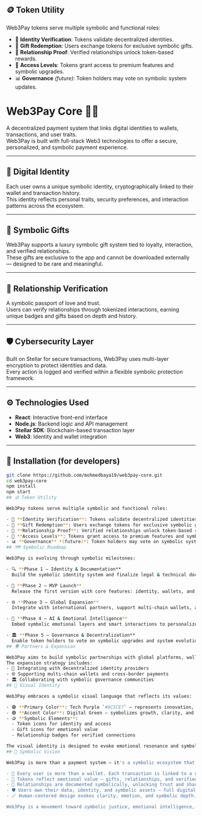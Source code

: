 ## 🪙 Token Utility

Web3Pay tokens serve multiple symbolic and functional roles:

- 🔐 **Identity Verification**: Tokens validate decentralized identities.
- 🎁 **Gift Redemption**: Users exchange tokens for exclusive symbolic gifts.
- 💞 **Relationship Proof**: Verified relationships unlock token-based rewards.
- 🚀 **Access Levels**: Tokens grant access to premium features and symbolic upgrades.
- 📊 **Governance** *(future)*: Token holders may vote on symbolic system updates.
# Web3Pay Core 💸🔐

A decentralized payment system that links digital identities to wallets, transactions, and user traits.  
Web3Pay is built with full-stack Web3 technologies to offer a secure, personalized, and symbolic payment experience.

---

## 🧬 Digital Identity

Each user owns a unique symbolic identity, cryptographically linked to their wallet and transaction history.  
This identity reflects personal traits, security preferences, and interaction patterns across the ecosystem.

---

## 🎁 Symbolic Gifts

Web3Pay supports a luxury symbolic gift system tied to loyalty, interaction, and verified relationships.  
These gifts are exclusive to the app and cannot be downloaded externally — designed to be rare and meaningful.

---

## 💞 Relationship Verification

A symbolic passport of love and trust.  
Users can verify relationships through tokenized interactions, earning unique badges and gifts based on depth and history.

---

## 🛡️ Cybersecurity Layer

Built on Stellar for secure transactions, Web3Pay uses multi-layer encryption to protect identities and data.  
Every action is logged and verified within a flexible symbolic protection framework.

---

## ⚙️ Technologies Used

- **React**: Interactive front-end interface  
- **Node.js**: Backend logic and API management  
- **Stellar SDK**: Blockchain-based transaction layer  
- **Web3**: Identity and wallet integration

---

## 🚀 Installation (for developers)

```bash
git clone https://github.com/mohmedbaya19/web3pay-core.git
cd web3pay-core
npm install
npm start
## 🪙 Token Utility

Web3Pay tokens serve multiple symbolic and functional roles:

- 🔐 **Identity Verification**: Tokens validate decentralized identities.
- 🎁 **Gift Redemption**: Users exchange tokens for exclusive symbolic gifts.
- 💞 **Relationship Proof**: Verified relationships unlock token-based rewards.
- 🚀 **Access Levels**: Tokens grant access to premium features and symbolic upgrades.
- 📊 **Governance** *(future)*: Token holders may vote on symbolic system updates.
## 🗺️ Symbolic Roadmap

Web3Pay is evolving through symbolic milestones:

- 🔍 **Phase 1 – Identity & Documentation**  
  Build the symbolic identity system and finalize legal & technical documentation.

- 🧪 **Phase 2 – MVP Launch**  
  Release the first version with core features: identity, wallets, and token-based gifts.

- 🌐 **Phase 3 – Global Expansion**  
  Integrate with international partners, support multi-chain wallets, and scale symbolic relationships.

- 🧠 **Phase 4 – AI & Emotional Intelligence**  
  Embed symbolic emotional layers and smart interactions to personalize user experience.

- 🏛️ **Phase 5 – Governance & Decentralization**  
  Enable token holders to vote on symbolic upgrades and system evolution.
## 🌍 Partners & Expansion

Web3Pay aims to build symbolic partnerships with global platforms, wallets, and identity systems.  
The expansion strategy includes:
- 🤝 Integrating with decentralized identity providers
- 🌐 Supporting multi-chain wallets and cross-border payments
- 🏛️ Collaborating with symbolic governance communities
## 🎨 Visual Identity

Web3Pay embraces a symbolic visual language that reflects its values:

- 🟣 **Primary Color**: Tech Purple `#6C5CE7` — represents innovation, depth, and symbolic trust  
- 🟢 **Accent Color**: Digital Green — symbolizes growth, clarity, and decentralized freedom  
- 🪙 **Symbolic Elements**:  
  - Token icons for identity and access  
  - Gift icons for emotional value  
  - Relationship badges for verified connections

The visual identity is designed to evoke emotional resonance and symbolic clarity across all user interactions.
## 🌌 Symbolic Vision

Web3Pay is more than a payment system — it's a symbolic ecosystem that respects identity, emotion, and digital sovereignty.

- 🧬 Every user is more than a wallet. Each transaction is linked to a unique symbolic identity.
- 🎁 Tokens reflect emotional value — gifts, relationships, and verified connections.
- 💞 Relationships are documented symbolically, unlocking trust and shared benefits.
- 🛡️ Users own their data, identity, and symbolic assets — full digital sovereignty.
- 🪄 Human-centered design evokes clarity, emotion, and symbolic depth.

Web3Pay is a movement toward symbolic justice, emotional intelligence, and decentralized freedom.
